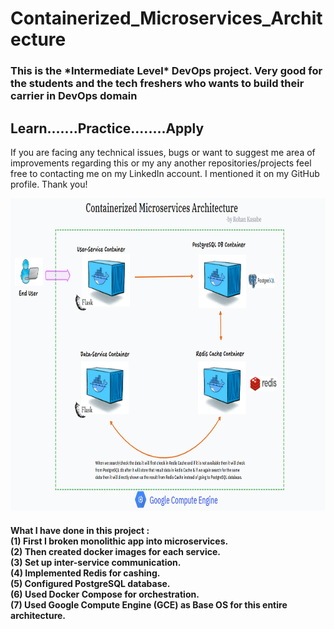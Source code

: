 # Containerized_Microservices_Architecture

<h3>This is the *Intermediate Level* DevOps project. Very good for the students and the tech freshers who wants to build their carrier in DevOps domain</h3>

<h2>Learn.......Practice........Apply</h2>

If you are facing any technical issues, bugs or want to suggest me area of improvements regarding this or my any another repositories/projects feel free to contacting me on my LinkedIn account. I mentioned it on my GitHub profile. Thank you!

<p align= "center"><img src="https://github.com/ROHAN0011/Containerized_Microservices_Architecture/blob/main/Containerized%20Microservices%20Architecture.png" width="1000" height= "500"></p>

<h4>What I have done in this project :<br>
(1) First I broken monolithic app into microservices.<br>
(2) Then created docker images for each service.<br>
(3) Set up inter-service communication.<br>
(4) Implemented Redis for cashing.<br>
(5) Configured PostgreSQL database.<br>
(6) Used Docker Compose for orchestration.<br>
(7) Used Google Compute Engine (GCE) as Base OS for this entire architecture.</h4>
